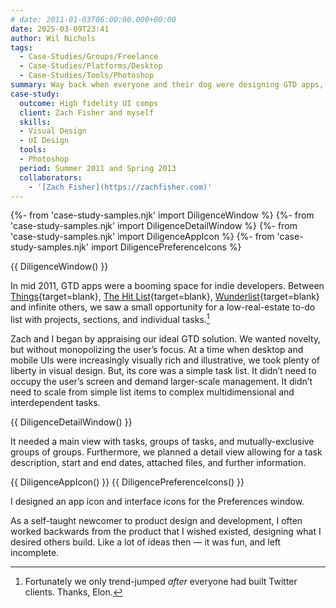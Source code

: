 ```yaml
---
# date: 2011-01-03T06:00:00.000+00:00
date: 2025-03-09T23:41
author: Wil Nichols
tags:
  - Case-Studies/Groups/Freelance
  - Case-Studies/Platforms/Desktop
  - Case-Studies/Tools/Photoshop
summary: Way back when everyone and their dog were designing GTD apps, a friend and I explored our own functionally minimally and visually rich task list.
case-study:
  outcome: High fidelity UI comps
  client: Zach Fisher and myself
  skills:
  - Visual Design
  - UI Design
  tools:
  - Photoshop
  period: Summer 2011 and Spring 2013
  collaborators: 
    - '[Zach Fisher](https://zachfisher.com)'
---
```


{%- from 'case-study-samples.njk' import DiligenceWindow %}
{%- from 'case-study-samples.njk' import DiligenceDetailWindow %}
{%- from 'case-study-samples.njk' import DiligenceAppIcon %}
{%- from 'case-study-samples.njk' import DiligencePreferenceIcons %}

{{ DiligenceWindow() }}

In mid 2011, GTD apps were a booming space for indie developers. Between [Things](https://web.archive.org/web/20110323094949/http://culturedcode.com/things/){target=blank}, [The Hit List](https://www.macstories.net/news/potion-factorys-the-hit-list-1-0-now-available/){target=blank}, [Wunderlist](https://www.macstories.net/reviews/wunderlist-review-untethered-task-management-freedom/){target=blank} and infinite others, we saw a small opportunity for a low-real-estate to-do list with projects, sections, and individual tasks.[^1]

Zach and I began by appraising our ideal GTD solution. We wanted novelty, but without monopolizing the user’s focus. At a time when desktop and mobile UIs were increasingly visually rich and illustrative, we took plenty of liberty in visual design. But, its core was a simple task list. It didn’t need to occupy the user’s screen and demand larger-scale management. It didn’t need to scale from simple list items to complex multidimensional and interdependent tasks. 

{{ DiligenceDetailWindow() }}

It needed a main view with tasks, groups of tasks, and mutually-exclusive groups of groups. Furthermore, we planned a detail view allowing for a task description, start and end dates, attached files, and further information. 

{{ DiligenceAppIcon() }}
{{ DiligencePreferenceIcons() }}

I designed an app icon and interface icons for the Preferences window.

As a self-taught newcomer to product design and development, I often worked backwards from the product that I wished existed, designing what I desired others build.  Like a lot of ideas then — it was fun, and left incomplete. 

[^1]: Fortunately we only trend-jumped _after_ everyone had built Twitter clients. Thanks, Elon.